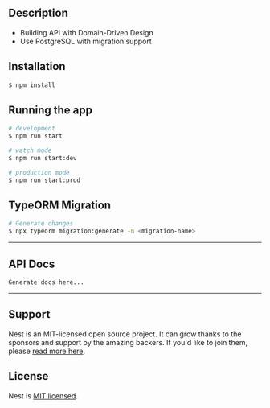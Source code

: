 ## Description

+ Building API with Domain-Driven Design
+ Use PostgreSQL with migration support

## Installation

```bash
$ npm install
```

## Running the app

```bash
# development
$ npm run start

# watch mode
$ npm run start:dev

# production mode
$ npm run start:prod
```

## TypeORM Migration

```bash
# Generate changes
$ npx typeorm migration:generate -n <migration-name>
```

---

## API Docs

```
Generate docs here...
```

---

## Support

Nest is an MIT-licensed open source project. It can grow thanks to the sponsors and support by the amazing backers. If you'd like to join them, please [read more here](https://docs.nestjs.com/support).

## License

Nest is [MIT licensed](LICENSE).
